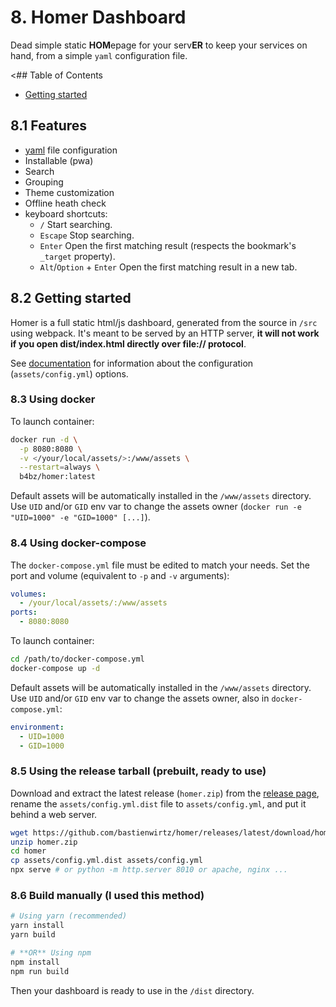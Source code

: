 # 8. Homer Dashboard

Dead simple static **HOM**epage for your serv**ER** to keep your services on hand, from a simple `yaml` configuration file.

<## Table of Contents

- [Getting started](#getting-started)

## 8.1 Features

- [yaml](http://yaml.org/) file configuration
- Installable (pwa)
- Search
- Grouping
- Theme customization
- Offline heath check
- keyboard shortcuts:
  - `/` Start searching.
  - `Escape` Stop searching.
  - `Enter` Open the first matching result (respects the bookmark's `_target` property).
  - `Alt`/`Option` + `Enter` Open the first matching result in a new tab.

## 8.2 Getting started

Homer is a full static html/js dashboard, generated from the source in `/src` using webpack. It's meant to be served by an HTTP server, **it will not work if you open dist/index.html directly over file:// protocol**.

See [documentation](docs/configuration.md) for information about the configuration (`assets/config.yml`) options.

### 8.3 Using docker

To launch container:

```sh
docker run -d \
  -p 8080:8080 \
  -v </your/local/assets/>:/www/assets \
  --restart=always \
  b4bz/homer:latest
```

Default assets will be automatically installed in the `/www/assets` directory. Use `UID` and/or `GID` env var to change the assets owner (`docker run -e "UID=1000" -e "GID=1000" [...]`).

### 8.4 Using docker-compose

The `docker-compose.yml` file must be edited to match your needs.
Set the port and volume (equivalent to `-p` and `-v` arguments):

```yaml
volumes:
  - /your/local/assets/:/www/assets
ports:
  - 8080:8080
```

To launch container:

```sh
cd /path/to/docker-compose.yml
docker-compose up -d
```

Default assets will be automatically installed in the `/www/assets` directory. Use `UID` and/or `GID` env var to change the assets owner, also in `docker-compose.yml`:

```yaml
environment:
  - UID=1000
  - GID=1000
```

### 8.5 Using the release tarball (prebuilt, ready to use)

Download and extract the latest release (`homer.zip`) from the [release page](https://github.com/bastienwirtz/homer/releases), rename the `assets/config.yml.dist` file to `assets/config.yml`, and put it behind a web server.

```sh
wget https://github.com/bastienwirtz/homer/releases/latest/download/homer.zip
unzip homer.zip
cd homer
cp assets/config.yml.dist assets/config.yml
npx serve # or python -m http.server 8010 or apache, nginx ...
```

### 8.6 Build manually (I used this method)

```sh
# Using yarn (recommended)
yarn install
yarn build

# **OR** Using npm
npm install
npm run build
```

Then your dashboard is ready to use in the `/dist` directory.